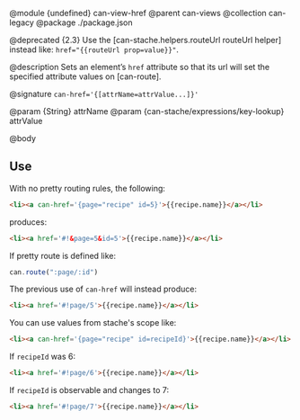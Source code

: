 @module {undefined} can-view-href
@parent can-views
@collection can-legacy
@package ./package.json

@deprecated {2.3} Use the [can-stache.helpers.routeUrl routeUrl helper] instead like:
`href="{{routeUrl prop=value}}"`.

@description Sets an element’s `href` attribute so that its url will set the specified attribute values on [can-route].

@signature `can-href='{[attrName=attrValue...]}'`

  @param {String} attrName
  @param {can-stache/expressions/key-lookup} attrValue

@body

## Use

With no pretty routing rules, the following:

```html
<li><a can-href='{page="recipe" id=5}'>{{recipe.name}}</a></li>
```

produces:

```html
<li><a href='#!&page=5&id=5'>{{recipe.name}}</a></li>
```

If pretty route is defined like:

```javascript
can.route(":page/:id")
```

The previous use of `can-href` will instead produce:

```html
<li><a href='#!page/5'>{{recipe.name}}</a></li>
```

You can use values from stache's scope like:

```html
<li><a can-href='{page="recipe" id=recipeId}'>{{recipe.name}}</a></li>
```

If `recipeId` was 6:

```html
<li><a href='#!page/6'>{{recipe.name}}</a></li>
```

If `recipeId` is observable and changes to 7:

```html
<li><a href='#!page/7'>{{recipe.name}}</a></li>
```
